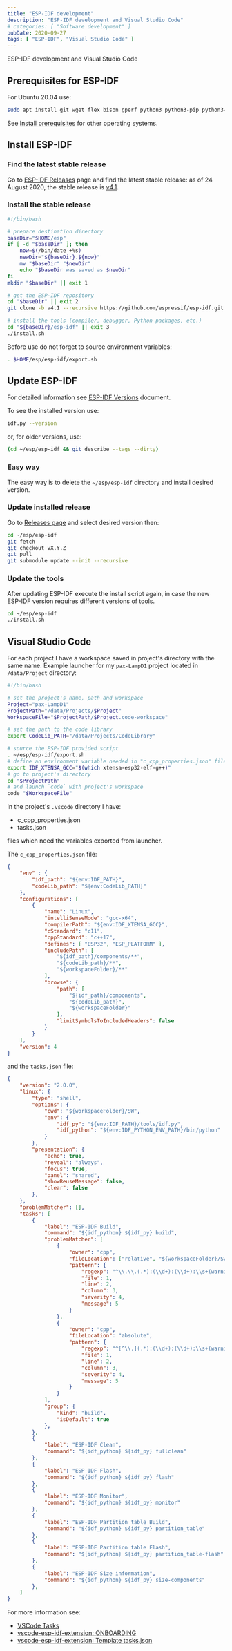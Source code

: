 ```yaml
---
title: "ESP-IDF development"
description: "ESP-IDF development and Visual Studio Code"
# categories: [ "Software development" ]
pubDate: 2020-09-27
tags: [ "ESP-IDF", "Visual Studio Code" ]
---
```


ESP-IDF development and Visual Studio Code

## Prerequisites for ESP-IDF

For Ubuntu 20.04 use:

```sh
sudo apt install git wget flex bison gperf python3 python3-pip python3-setuptools python-is-python3 cmake ninja-build ccache libffi-dev libssl-dev
```

See [Install prerequisites](https://docs.espressif.com/projects/esp-idf/en/stable/get-started/index.html#step-1-install-prerequisites) for other operating systems.

## Install ESP-IDF

### Find the latest stable release

Go to [ESP-IDF Releases](https://github.com/espressif/esp-idf/releases) page and find the latest stable release: as of 24 August 2020, the stable release is [v4.1](https://github.com/espressif/esp-idf/releases/tag/v4.1).

### Install the stable release

```sh
#!/bin/bash

# prepare destination directory
baseDir="$HOME/esp"
if [ -d "$baseDir" ]; then
    now=$(/bin/date +%s)
    newDir="${baseDir}.${now}"
    mv "$baseDir" "$newDir"
    echo "$baseDir was saved as $newDir"
fi
mkdir "$baseDir" || exit 1

# get the ESP-IDF repository
cd "$baseDir" || exit 2
git clone -b v4.1 --recursive https://github.com/espressif/esp-idf.git

# install the tools (compiler, debugger, Python packages, etc.)
cd "${baseDir}/esp-idf" || exit 3
./install.sh
```

Before use do not forget to source environment variables:

```sh
. $HOME/esp/esp-idf/export.sh
```

## Update ESP-IDF

For detailed information see [ESP-IDF Versions](https://docs.espressif.com/projects/esp-idf/en/stable/versions.html) document.

To see the installed version use:

```sh
idf.py --version
```

or, for older versions, use:

```sh
(cd ~/esp/esp-idf && git describe --tags --dirty)
```

### Easy way

The easy way is to delete the `~/esp/esp-idf` directory and install desired version.

### Update installed release

Go to [Releases page](http://github.com/espressif/esp-idf/releases) and select desired version then:

```sh
cd ~/esp/esp-idf
git fetch
git checkout vX.Y.Z
git pull
git submodule update --init --recursive
```

### Update the tools

After updating ESP-IDF execute the install script again, in case the new ESP-IDF version requires different versions of tools.

```sh
cd ~/esp/esp-idf
./install.sh
```

## Visual Studio Code

For each project I have a workspace saved in project's directory with the same name.
Example launcher for my `pax-LampD1` project located in `/data/Project` directory:

```sh
#!/bin/bash

# set the project's name, path and workspace
Project="pax-LampD1"
ProjectPath="/data/Projects/$Project"
WorkspaceFile="$ProjectPath/$Project.code-workspace"

# set the path to the code library
export CodeLib_PATH="/data/Projects/CodeLibrary"

# source the ESP-IDF provided script
. ~/esp/esp-idf/export.sh
# define an environment variable needed in "c_cpp_properties.json" file
export IDF_XTENSA_GCC="$(which xtensa-esp32-elf-g++)"
# go to project's directory
cd "$ProjectPath"
# and launch `code` with project's workspace
code "$WorkspaceFile"
```

In the project's `.vscode` directory I have:

- c_cpp_properties.json
- tasks.json

files which need the variables exported from launcher.

The `c_cpp_properties.json` file:

```json
{
    "env" : {
        "idf_path": "${env:IDF_PATH}",
        "codeLib_path": "${env:CodeLib_PATH}"
    },
    "configurations": [
        {
            "name": "Linux",
            "intelliSenseMode": "gcc-x64",
            "compilerPath": "${env:IDF_XTENSA_GCC}",
            "cStandard": "c11",
            "cppStandard": "c++17",
            "defines": [ "ESP32", "ESP_PLATFORM" ],
            "includePath": [
                "${idf_path}/components/**",
                "${codeLib_path}/**",
                "${workspaceFolder}/**"
            ],
            "browse": {
                "path": [
                    "${idf_path}/components",
                    "${codeLib_path}",
                    "${workspaceFolder}"
                ],
                "limitSymbolsToIncludedHeaders": false
            }
        }
    ],
    "version": 4
}
```

and the `tasks.json` file:

```json
{
    "version": "2.0.0",
    "linux": {
        "type": "shell",
        "options": {
            "cwd": "${workspaceFolder}/SW",
            "env": {
                "idf_py": "${env:IDF_PATH}/tools/idf.py",
                "idf_python": "${env:IDF_PYTHON_ENV_PATH}/bin/python"
            }
        },
        "presentation": {
            "echo": true,
            "reveal": "always",
            "focus": true,
            "panel": "shared",
            "showReuseMessage": false,
            "clear": false
        },
    },
    "problemMatcher": [],
    "tasks": [
        {
            "label": "ESP-IDF Build",
            "command": "${idf_python} ${idf_py} build",
            "problemMatcher": [
                {
                    "owner": "cpp",
                    "fileLocation": ["relative", "${workspaceFolder}/SW"],
                    "pattern": {
                        "regexp": "^\\.\\.(.*):(\\d+):(\\d+):\\s+(warning|error):\\s+(.*)$",
                        "file": 1,
                        "line": 2,
                        "column": 3,
                        "severity": 4,
                        "message": 5
                    }
                },
                {
                    "owner": "cpp",
                    "fileLocation": "absolute",
                    "pattern": {
                        "regexp": "^[^\\.](.*):(\\d+):(\\d+):\\s+(warning|error):\\s+(.*)$",
                        "file": 1,
                        "line": 2,
                        "column": 3,
                        "severity": 4,
                        "message": 5
                    }
                }
            ],
            "group": {
                "kind": "build",
                "isDefault": true
            },
        },
        {
            "label": "ESP-IDF Clean",
            "command": "${idf_python} ${idf_py} fullclean"
        },
        {
            "label": "ESP-IDF Flash",
            "command": "${idf_python} ${idf_py} flash"
        },
        {
            "label": "ESP-IDF Monitor",
            "command": "${idf_python} ${idf_py} monitor"
        },
        {
            "label": "ESP-IDF Partition table Build",
            "command": "${idf_python} ${idf_py} partition_table"
        },
        {
            "label": "ESP-IDF Partition table Flash",
            "command": "${idf_python} ${idf_py} partition_table-flash"
        },
        {
            "label": "ESP-IDF Size information",
            "command": "${idf_python} ${idf_py} size-components"
        },
    ]
}
```

For more information see:

- [VSCode Tasks](https://code.visualstudio.com/docs/editor/tasks)
- [vscode-esp-idf-extension: ONBOARDING](https://github.com/espressif/vscode-esp-idf-extension/blob/master/docs/ONBOARDING.md)
- [vscode-esp-idf-extension: Template tasks.json](https://github.com/espressif/vscode-esp-idf-extension/blob/master/templates/.vscode/tasks.json)
